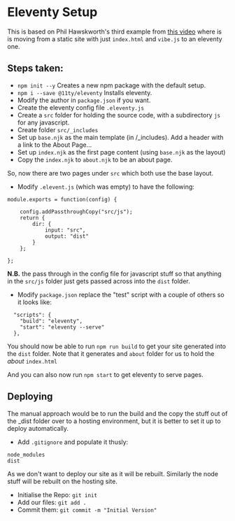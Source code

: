 # Eleventy Setup

This is based on Phil Hawskworth's third example from [this video](https://www.netlify.com/blog/2020/03/12/learn-jamstack-with-a-free-3.5-hour-video-of-demos-and-examples/) where is is moving from a static site with just `index.html` and `vibe.js` to an eleventy one.

## Steps taken:
- `npm init --y` Creates a new npm package with the default setup.
- `npm i --save @11ty/eleventy` Installs eleventy.
- Modify the author in `package.json` if you want.
- Create the eleventy config file `.eleventy.js`
- Create a `src` folder for holding the source code, with a subdirectory `js` for any javascript.
- Create folder `src/_includes`
- Set up `base.njk` as the main template (in /_includes). Add a header with a link to the About Page...
- Set up `index.njk` as the first page content (using `base.njk` as the layout)
- Copy the `index.njk` to `about.njk` to be an about page.

So, now there are two pages under `src` which both use the base layout.

- Modify `.elevent.js` (which was empty) to have the following:

```
module.exports = function(config) {

    config.addPassthroughCopy("src/js");
    return {
        dir: {
            input: "src",
            output: "dist"
        }
    };

};
```

**N.B.** the pass through in the config file for javascript stuff so that anything in the `src/js` folder just gets passed across into the `dist` folder.

- Modify `package.json` replace the "test" script with a couple of others so it looks like:

```
  "scripts": {
    "build": "eleventy",
    "start": "eleventy --serve"
  },
```

You should now be able to run `npm run build` to get your site generated into the `dist` folder. Note that it generates and `about` folder for us to hold the *about* `index.html`

And you can also now run `npm start` to get eleventy to serve pages.

## Deploying
The manual approach would be to run the build and the copy the stuff out of the _dist folder over to a hosting environment, but it is better to set it up to deploy automatically.

- Add `.gitignore` and populate it thusly:
```
node_modules
dist
```
As we don't want to deploy our site as it will be rebuilt. Similarly the node stuff will be rebuilt on the hosting site.

- Initialise the Repo: `git init`
- Add our files: `git add .`
- Commit them: `git commit -m "Initial Version"`

